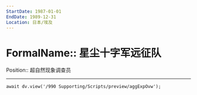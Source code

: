 ```yaml
---
StartDate: 1987-01-01
EndDate: 1989-12-31
Location: 日本/埃及
---
```


# FormalName:: 星尘十字军远征队
Position:: 超自然现象调查员

---
```dataviewjs
await dv.view('/990 Supporting/Scripts/preview/aggExpOvw');
```
